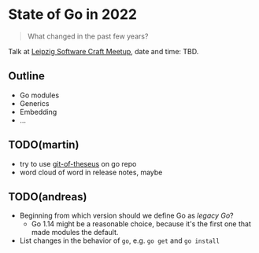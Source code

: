 # State of Go in 2022

> What changed in the past few years?

Talk at [Leipzig Software Craft Meetup](https://www.meetup.com/LE-software-craft-community/), date and time: TBD.

## Outline

* Go modules
* Generics
* Embedding
* ...

## TODO(martin)

* try to use [git-of-theseus](https://github.com/erikbern/git-of-theseus) on go repo
* word cloud of word in release notes, maybe

## TODO(andreas)

* Beginning from which version should we define Go as _legacy Go_?
  - Go 1.14 might be a reasonable choice, because it's the first one that made modules the default.
* List changes in the behavior of `go`, e.g. `go get` and `go install`
